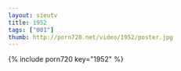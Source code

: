 ```yaml
--- 
layout: sieutv
title: 1952
tags: ["001"]
thumb: http://porn720.net/video/1952/poster.jpg
---
```

{% include porn720 key="1952" %} 
